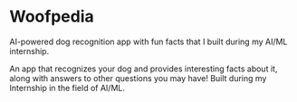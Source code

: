 # Woofpedia
AI-powered dog recognition app with fun facts that I built during my AI/ML internship.

An app that recognizes your dog and provides interesting facts about it, along with answers to other questions you may have! Built during my Internship in the field of AI/ML.
